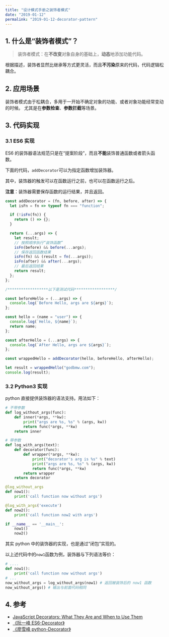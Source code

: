 ```yaml
---
title: "设计模式手册之装饰者模式"
date: "2019-01-12"
permalink: "2019-01-12-decorator-pattern"
---
```


## 1. 什么是“装饰者模式”？

> 装饰者模式：在**不改变**对象自身的基础上，**动态**地添加功能代码。

根据描述，装饰者显然比继承等方式更灵活，而且**不污染**原来的代码，代码逻辑松耦合。

## 2. 应用场景

装饰者模式由于松耦合，多用于一开始不确定对象的功能、或者对象功能经常变动的时候。
尤其是在**参数检查**、**参数拦截**等场景。

## 3. 代码实现

### 3.1 ES6 实现

ES6 的装饰器语法规范只是在“提案阶段”，而且**不能**装饰普通函数或者箭头函数。

下面的代码，`addDecorator`可以为指定函数增加装饰器。

其中，装饰器的触发可以在函数运行之前，也可以在函数运行之后。

**注意**：装饰器需要保存函数的运行结果，并且返回。

```javascript
const addDecorator = (fn, before, after) => {
  let isFn = fn => typeof fn === "function";

  if (!isFn(fn)) {
    return () => {};
  }

  return (...args) => {
    let result;
    // 按照顺序执行“装饰函数”
    isFn(before) && before(...args);
    // 保存返回函数结果
    isFn(fn) && (result = fn(...args));
    isFn(after) && after(...args);
    // 最后返回结果
    return result;
  };
};

/******************以下是测试代码******************/

const beforeHello = (...args) => {
  console.log(`Before Hello, args are ${args}`);
};

const hello = (name = "user") => {
  console.log(`Hello, ${name}`);
  return name;
};

const afterHello = (...args) => {
  console.log(`After Hello, args are ${args}`);
};

const wrappedHello = addDecorator(hello, beforeHello, afterHello);

let result = wrappedHello("godbmw.com");
console.log(result);
```

### 3.2 Python3 实现

python 直接提供装饰器的语法支持。用法如下：

```python
# 不带参数
def log_without_args(func):
    def inner(*args, **kw):
        print("args are %s, %s" % (args, kw))
        return func(*args, **kw)
    return inner

# 带参数
def log_with_args(text):
    def decorator(func):
        def wrapper(*args, **kw):
            print("decorator's arg is %s" % text)
            print("args are %s, %s" % (args, kw))
            return func(*args, **kw)
        return wrapper
    return decorator

@log_without_args
def now1():
    print('call function now without args')

@log_with_args('execute')
def now2():
    print('call function now2 with args')

if __name__ == '__main__':
    now1()
    now2()
```

其实 python 中的装饰器的实现，也是通过“闭包”实现的。

以上述代码中的`now1`函数为例，装饰器与下列语法等价：

```python
# ....
def now1():
    print('call function now without args')
# ...
now_without_args = log_without_args(now1) # 返回被装饰后的 now1 函数
now_without_args() # 输出与前面代码相同
```

## 4. 参考

- [JavaScript Decorators: What They Are and When to Use Them](https://www.sitepoint.com/javascript-decorators-what-they-are/)
- [《阮一峰 ES6-Decorator》](http://es6.ruanyifeng.com/#docs/decorator)
- [《廖雪峰 python-Decorator》](https://www.liaoxuefeng.com/wiki/0014316089557264a6b348958f449949df42a6d3a2e542c000/0014318435599930270c0381a3b44db991cd6d858064ac0000)
